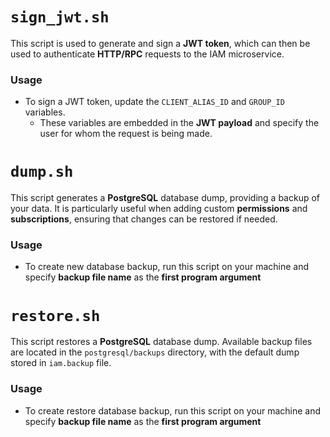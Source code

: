 # `sign_jwt.sh`

This script is used to generate and sign a **JWT token**, which can then be used to authenticate **HTTP/RPC** requests to the IAM microservice.

### Usage

- To sign a JWT token, update the `CLIENT_ALIAS_ID` and  `GROUP_ID` variables.
  - These variables are embedded in the **JWT payload** and specify the user for whom the request is being made.



# `dump.sh`

This script generates a **PostgreSQL** database dump, providing a backup of your data. It is particularly useful when adding custom **permissions** and **subscriptions**, ensuring that changes can be restored if needed.

### Usage

- To create new database backup, run this script on your machine and specify **backup file name** as the **first program argument**

  

# `restore.sh`

This script restores a **PostgreSQL** database dump. Available backup files are located in the `postgresql/backups` directory, with the default dump stored in `iam.backup` file.

### Usage

- To create restore database backup, run this script on your machine and specify **backup file name** as the **first program argument**











